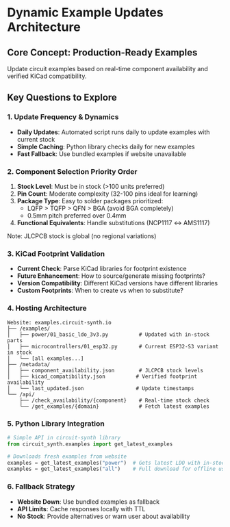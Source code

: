 # Dynamic Example Updates Architecture

## Core Concept: Production-Ready Examples

Update circuit examples based on real-time component availability and verified KiCad compatibility.

## Key Questions to Explore

### 1. Update Frequency & Dynamics
- **Daily Updates**: Automated script runs daily to update examples with current stock
- **Simple Caching**: Python library checks daily for new examples
- **Fast Fallback**: Use bundled examples if website unavailable

### 2. Component Selection Priority Order
1. **Stock Level**: Must be in stock (>100 units preferred)
2. **Pin Count**: Moderate complexity (32-100 pins ideal for learning)
3. **Package Type**: Easy to solder packages prioritized:
   - LQFP > TQFP > QFN > BGA (avoid BGA completely)
   - 0.5mm pitch preferred over 0.4mm
4. **Functional Equivalents**: Handle substitutions (NCP1117 ↔ AMS1117)

Note: JLCPCB stock is global (no regional variations)

### 3. KiCad Footprint Validation
- **Current Check**: Parse KiCad libraries for footprint existence
- **Future Enhancement**: How to source/generate missing footprints?
- **Version Compatibility**: Different KiCad versions have different libraries
- **Custom Footprints**: When to create vs when to substitute?

### 4. Hosting Architecture
```
Website: examples.circuit-synth.io
├── /examples/
│   ├── power/01_basic_ldo_3v3.py          # Updated with in-stock parts
│   ├── microcontrollers/01_esp32.py       # Current ESP32-S3 variant in stock
│   └── [all examples...]
├── /metadata/
│   ├── component_availability.json        # JLCPCB stock levels
│   ├── kicad_compatibility.json          # Verified footprint availability
│   └── last_updated.json                 # Update timestamps
└── /api/
    ├── /check_availability/{component}    # Real-time stock check
    └── /get_examples/{domain}             # Fetch latest examples
```

### 5. Python Library Integration
```python
# Simple API in circuit-synth library
from circuit_synth.examples import get_latest_examples

# Downloads fresh examples from website
examples = get_latest_examples("power")  # Gets latest LDO with in-stock parts
examples = get_latest_examples("all")    # Full download for offline use
```

### 6. Fallback Strategy
- **Website Down**: Use bundled examples as fallback
- **API Limits**: Cache responses locally with TTL
- **No Stock**: Provide alternatives or warn user about availability